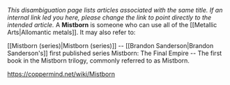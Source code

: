 *This disambiguation page lists articles associated with the same title.  If an internal link led you here, please change the link to point directly to the intended article.*
A **Mistborn** is someone who can use all of the [[Metallic Arts\|Allomantic metals]].
It may also refer to:

[[Mistborn (series)\|Mistborn (series)]] -- [[Brandon Sanderson\|Brandon Sanderson's]] first published series
Mistborn: The Final Empire -- The first book in the Mistborn trilogy, commonly referred to as Mistborn.


https://coppermind.net/wiki/Mistborn